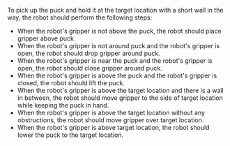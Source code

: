 To pick up the puck and hold it at the target location with a short wall in the way, the robot should perform the following steps:

- When the robot's gripper is not above the puck, the robot should place gripper above puck.
- When the robot's gripper is not around puck and the robot's gripper is open, the robot should drop gripper around puck.
- When the robot's gripper is near the puck and the robot's gripper is open, the robot should close gripper around puck.
- When the robot's gripper is above the puck and the robot's gripper is closed, the robot should lift the puck.
- When the robot's gripper is above the target location and there is a wall in between, the robot should move gripper to the side of target location while keeping the puck in hand.
- When the robot's gripper is above the target location without any obstructions, the robot should move gripper over target location.
- When the robot's gripper is above target location, the robot should lower the puck to the target location.